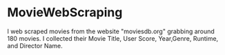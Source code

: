 # MovieWebScraping
I web scraped movies from the website "moviesdb.org" grabbing around 180 movies. I collected their Movie Title, User Score, Year,Genre, Runtime, and Director Name.
